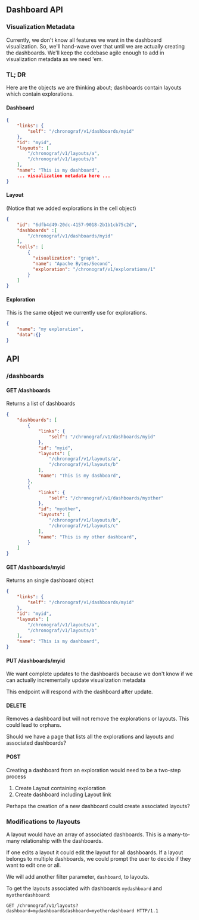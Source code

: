 ## Dashboard API

### Visualization Metadata
Currently, we don't know all features we want in the dashboard visualization.  So, we'll hand-wave over that until we are actually creating the dashboards.  We'll keep the codebase agile enough to add in visualization metadata as we need 'em.

### TL; DR 
Here are the objects we are thinking about; dashboards contain layouts which contain explorations.

#### Dashboard
```json
{
	"links": {
		"self": "/chronograf/v1/dashboards/myid"
	},
	"id": "myid",
	"layouts": [
		"/chronograf/v1/layouts/a",
		"/chronograf/v1/layouts/b"
	],
	"name": "This is my dashboard",
	... visualization metadata here ...
}
```

#### Layout
(Notice that we added explorations in the cell object) 
```json
{
	"id": "6dfb4d49-20dc-4157-9018-2b1b1cb75c2d",
	"dashboards" :[
		"/chronograf/v1/dashboards/myid"
	],
	"cells": [
		{
		  "visualization": "graph",
		  "name": "Apache Bytes/Second",
		  "exploration": "/chronograf/v1/explorations/1"
		}
	]
}
```

#### Exploration
This is the same object we currently use for explorations.

```json
{
	"name": "my exploration",
	"data":{}
}

```

## API
### /dashboards
#### GET /dashboards

Returns a list of dashboards

```json
{
	"dashboards": [
		{
			"links": {
				"self": "/chronograf/v1/dashboards/myid"
			},
			"id": "myid",
			"layouts": [
				"/chronograf/v1/layouts/a",
				"/chronograf/v1/layouts/b"
			],
			"name": "This is my dashboard",
		},
		{
			"links": {
				"self": "/chronograf/v1/dashboards/myother"
			},
			"id": "myother",
			"layouts": [
				"/chronograf/v1/layouts/b",
				"/chronograf/v1/layouts/c"
			],
			"name": "This is my other dashboard",
		}
	]
}
```
#### GET /dashboards/myid

Returns an single dashboard object

```json
{
    "links": {
        "self": "/chronograf/v1/dashboards/myid"
    },
    "id": "myid",
    "layouts": [
        "/chronograf/v1/layouts/a",
        "/chronograf/v1/layouts/b"
    ],
    "name": "This is my dashboard",
}
```

#### PUT /dashboards/myid
We want complete updates to the dashboards because we don't know if we can actually incrementally update visualization metadata

This endpoint will respond with the dashboard after update.

#### DELETE 
Removes a dashboard but will not remove the explorations or layouts.  This could lead to orphans.


Should we have a page that lists all the explorations and layouts and associated dashboards?

#### POST
Creating a dashboard from an exploration would need to be a two-step process

1. Create Layout containing exploration
2. Create dashboard including Layout link

Perhaps the creation of a new dashboard could create associated layouts?

### Modifications to /layouts

A layout would have an array of associated dashboards.  This is a many-to-many relationship with the dashboards.

If one edits a layout it could edit the layout for all dashboards. If a layout belongs to multiple dashboards, we could prompt the user to decide if they want to edit one or all.

We will add another filter parameter, `dashboard`, to layouts.

To get the layouts associated with dashboards `mydashboard` and `myotherdashboard`:
```http
GET /chronograf/v1/layouts?dashboard=mydashboard&dashboard=myotherdashboard HTTP/1.1
```




